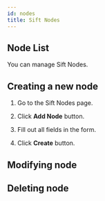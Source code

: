 ```yaml
---
id: nodes
title: Sift Nodes
---
```


## Node List

You can manage Sift Nodes.

## Creating a new node

1. Go to the Sift Nodes page.

2. Click **Add Node** button.

3. Fill out all fields in the form.

4. Click **Create** button.

## Modifying node


## Deleting node
